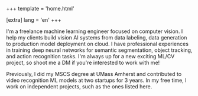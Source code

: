 +++
template = 'home.html'

[extra]
lang = 'en'
+++

I'm a freelance machine learning engineer focused on computer vision. I help my clients build vision AI systems from data labeling, data generation to production model deployment on cloud. I have professional experiences in training deep neural networks for semantic segmentation, object tracking, and action recognition tasks. I'm always up for a new exciting ML/CV project, so shoot me a DM if you're interested to work with me!

Previously, I did my MSCS degree at UMass Amherst and contributed to video recognition ML models at two startups for 3 years. In my free time, I work on independent projects, such as the ones listed here.

